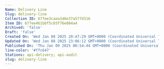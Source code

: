 ```yaml
---
Name: Delivery Line
Slug: delivery-line
Collection ID: 677ee3caea340e37a577d316
Item ID: 677ee461bbf5c03f76e084a4
Archived: 'false'
Draft: 'false'
Created On: 'Wed Jan 08 2025 20:47:29 GMT+0000 (Coordinated Universal Time)'
Updated On: 'Wed Jan 08 2025 23:06:12 GMT+0000 (Coordinated Universal Time)'
Published On: 'Thu Jan 09 2025 00:54:44 GMT+0000 (Coordinated Universal Time)'
line-color: '#ffc647'
Stations: api-delivery; api-audit
slug: delivery-line
---
```


